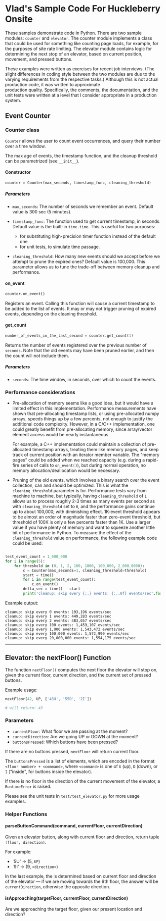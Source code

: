 # Vlad's Sample Code For Huckleberry Onsite

These samples demonstrate code in Python. There are two sample modules:
`counter` and `elevator`. The counter module implements a class that could be used
for something like counting page loads, for example, for the purposes of 
site rate limiting. The elevator module contains logic for determining the next stop
of an elevator, based on current position, movement, and pressed buttons.

These examples were written as exercises for recent job interviews. (The slight 
differences in coding style between the two modules are due to the varying requirements 
from the respective tasks.) Although this 
is not actual production code, it was written to approximate  
production quality. Specifically, the comments, the documentation, and the unit tests
were written at a level that I consider appropriate in a production system.

## Event Counter 


### Counter class

`Counter` allows the user to count event occurrences, and query their number over a time window.

The max age of events, the timestamp function, and the cleanup threshold can be parametrized (see `__init__`).


#### Constructor
```python
counter = Counter(max_seconds, timestamp_func, cleaning_threshold)
```

##### Parameters
 - `max_seconds`: The number of seconds we remember an event. Default value is 300 sec (5 minutes).
 - `timestamp_func`: The function used to get current timestamp, in seconds.
    Default value is the built-in `time.time`. This is useful for two purposes:
    * for substituting high-precision timer function instead of the default one
    * for unit tests, to simulate time passage.
        
 - `cleaning_threshold`: How many new events should we accept before we attempt to prune the expired ones? 
 Default value is 100,000. This parameter allows us to tune the 
 trade-off between memory cleanup and performance.

#### on_event

```python
counter.on_event()
```

Registers an event. 
Calling this function will cause a current timestamp to be added 
to the list of events. It may or may not trigger pruning of expired events, depending on the cleaning threshold.

#### get_count
```python
number_of_events_in_the_last_second = counter.get_count(1)
```
Returns the number of events registered over the previous number of `seconds`.
Note that the old events may have been pruned earlier, and then the count will not include them.

##### Parameters
 - `seconds`: The time window, in seconds, over which to count the events.
 
### Performance considerations

 - Pre-allocation of memory seems like a good idea, but it would have a limited effect in this implementation.
   Performance measurements have shown that pre-allocating timestamp lists, or using pre-allocated
   numpy arrays, speeds things up by a few percents, not enough to justify the additional code complexity.
   However, in a C/C++ implementation, one could greatly benefit from pre-allocating memory,
   since array/vector element access would be nearly instantaneous.
   
   For example, a C++ implementation could maintain a collection of pre-allocated timestamp arrays,
   treating them like memory pages, and keep track of current position with an iterator member variable.
   The "memory pages" could be added when we reached capacity (e.g. during a rapid-fire series of calls to `on_event()`),
   but during normal operation, no memory allocation/deallocation would be necessary.
   
 - Pruning of the old events, which involves a binary search over the event collection,
   can and should be optimized. This is what the `cleaning_threshold` parameter is for.
   Performance tests vary from machine to machine, but typically,
   having `cleaning_threshold` of `1` allows us to process roughly 2-3 times as many events per second
   as with `cleaning_threshold` set to `0`, and the performance gains continue up to about 100,000, with diminishing
   effect. 1K-event threshold appears to be almost an order of magnitude faster than zero-event threshold, but threshold of 100K is only
   a few percents faster than 1K. Use a larger value if you have plenty of memory and 
   want to squeeze another little bit of performance in Python.
   To measure the effect of the `cleaning_threshold` value on performance, 
   the following example code could be used:

```python

test_event_count = 1_000_000
for i in range(5):
    for threshold in (0, 1, 2, 100, 1000, 100_000, 2_000_0000):
        c = Counter(max_seconds=1, cleaning_threshold=threshold)
        start = time()
        for i in range(test_event_count):
            c.on_event()
        delta_sec = time() - start
        print('cleanup: skip every {:,} events: {:,.0f} events/sec'.format(threshold, (test_event_count / delta_sec)))
```

Example output:
```text
cleanup: skip every 0 events: 193,196 events/sec
cleanup: skip every 1 events: 449,283 events/sec
cleanup: skip every 2 events: 483,657 events/sec
cleanup: skip every 100 events: 1,459,107 events/sec
cleanup: skip every 1,000 events: 1,543,472 events/sec
cleanup: skip every 100,000 events: 1,572,990 events/sec
cleanup: skip every 20,000,000 events: 1,554,175 events/sec
```

--------

## Elevator: the nextFloor() Function

The function `nextFloor()` computes the next floor the elevator will stop on, given
the current floor, current direction, and the current set of pressed buttons.

Example usage:

```python
nextFloor(42, UP, ['43U', '55D', '2I'])

# will return: 43
```

### Parameters
 - `currentFloor`: What floor we are passing at the moment?
 - `currentDirection`: Are we going UP or DOWN at the moment?
 - `buttonsPressed`: Which buttons have been pressed?

If there are no buttons pressed, `nextFloor` will return current floor.

The `buttonsPressed` is a list of elements, which are 
encoded in the format: `<floor number> + <command>`, 
where `<command>` is one of `U` (up), `D` (down), or `I` ("inside", for buttons inside the elevator). 

If there is no floor in the direction of the current movement of the elevator,
a `RuntimeError` is raised.
 
Please see the unit tests in `test/test_elevator.py` for more usage examples.

### Helper Functions

#### parseButtonCommand(command, currentFloor, currentDirection)
 Given an elevator button, along with current floor and direction,
 return tuple `(floor, direction)`.

 For example:
    
  - '5U' -> (5, `UP`)
  - '9I' -> (9, `<direction>`)

 In the last example, the <direction> is determined based on current
 floor and direction of the elevator — if we are moving towards the 9th floor,
 the answer will be `currentDirection`, otherwise the opposite direction.

#### isApproaching(targetFloor, currentFloor, currentDirection)
Are we approaching the target floor, given our present location and direction?
